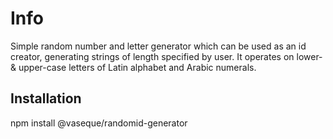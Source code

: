 # Info

Simple random number and letter generator which can be used as an id creator, generating strings of length specified by user. It operates on lower- & upper-case letters of Latin alphabet and Arabic numerals.

## Installation

npm install @vaseque/randomid-generator